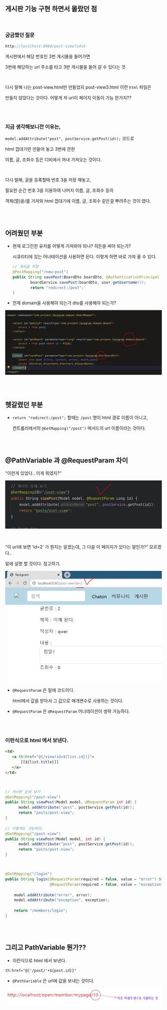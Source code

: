 ## 게시판 기능 구현 하면서 몰랐던 점

<br/>

### 궁금했던 질문

```java
http://localhost:8080/post-view?id=3
```


게시판에서 해당 번호인 3번 게시물을 들어가면

3번에 해당하는 url 주소를 타고 3번 게시물을 들어 갈 수 있다는 것

<br/>

다시 말해 나는 post-view.html만 만들었지 post-view3.html 이런 `html` 파일은 

만들지 않았다는 것이다. 어떻게 저 url이 페이지 이동이 가능 한거지??

<br/><br/>

### 지금 생각해보니깐 이유는,

`model.addAttribute("post", postService.getPost(id));` 코드로

html 껍대기만 만들어 놓고 3번에 관한 

이름, 글, 조회수 등은 디비에서 꺼내 가져오는 것이다. 

<br/>


다시 말해,  글을 등록할때 번호 3을 저장 해놓고, 

필요한 순간 번호 3을 이용하여 나머지 이름, 글, 조회수 등의 

객체(열)을/를 가져와 html 껍대기에 이름, 글, 조회수 같은걸 뿌려주는 것이 였다.

<br/><br/>

## 어려웠던 부분

- 현재 로그인한 유저를 어떻게 가져와야 되나? 히든을 써야 되는가?
    
    시큐리티에 있는 어너테이션을 사용하면 된다. 이렇게 하면 바로 가져 올 수 있다.
    
    ```java
    // 게시글 저장
    @PostMapping("/new-post")
    public String savePost(BoardDto boardDto, @AuthenticationPrincipal User user) {
            boardService.savePost(boardDto, user.getUsername());
            return "redirect:/post";
    }
    ```
    

- 언제 domain을 사용해야 되는가 dto를 사용해야 되는가?

![이미지](/programming/img/회원가입설명11.PNG)

<br/><br/>

## 헷갈렸던 부분

- `return "redirect:/post";` 할때는 `/post` 명이 html 경로 이름이 아니고,
    
    컨트롤러에서의 `@GetMapping("/post")` 메서드의 url 이름이라는 것이다. 
    
<br/><br/>

## @PathVariable 과 @RequestParam 차이

“이런게 있었다.. 이게 뭐였지?”

![이미지](/programming/img/회원가입설명12.PNG)

<br/>

“이 url에 보면 ‘id=2’ 가 뭔지는 알겠는데, 그 다음 이 페이지가 있다는 말인가?” 모르겠다..

밑에 설명 할 것이다. 참고하기.

![이미지](/programming/img/회원가입설명13.PNG)

- `@RequestParam` 은 밑에 코드이다.
    
    html에서 값을 받아서 그 값으로 매개변수로 사용하는 것이다.
    
- `@RequestParam` 은 `@RequestParam` 어너테이션이 생략 가능하다.

<br/><br/>

### 이런식으로 html 에서 보낸다.

```html
<td>
   <a th:href="@{/view(id=${list.id})}">
       [[${list.title}]]
   </a>
</td>
```

<br/>

```java
// 게시판 상세 보기
@GetMapping("/post-view")
public String viewPost(Model model, @RequestParam int id) {
      model.addAttribute("post", postService.getPost(id));
      return "posts/post-view";
}

// 이렇게도 가능하다.
@GetMapping("/post-view")
public String viewPost(Model model, int id) {
      model.addAttribute("post", postService.getPost(id));
      return "posts/post-view";
}
```

<br/>

```java
@GetMapping("/login")
public String login(@RequestParam(required = false, value = "error") String error,
                    @RequestParam(required = false, value = "exception") String exception, Model model)        {

    model.addAttribute("error", error);
    model.addAttribute("exception", exception);

    return "/members/login";
}
```

<br/><br/>

## 그리고 PathVariable 뭔가??

- 이런식으로 html 에서 보낸다.

```html
th:href="@{'/post/'+${post.id}}"
```

- `@PathVariable` 은 url에 값을 보내는 것이다.

![이미지](/programming/img/회원가입설명14.PNG)

